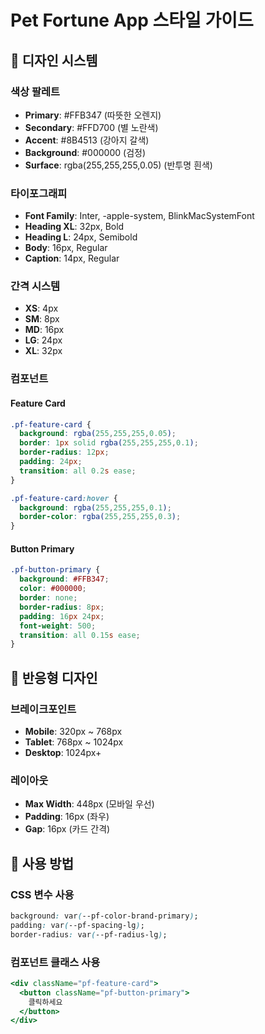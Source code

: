 # Pet Fortune App 스타일 가이드

## 🎨 디자인 시스템

### 색상 팔레트
- **Primary**: #FFB347 (따뜻한 오렌지)
- **Secondary**: #FFD700 (별 노란색)
- **Accent**: #8B4513 (강아지 갈색)
- **Background**: #000000 (검정)
- **Surface**: rgba(255,255,255,0.05) (반투명 흰색)

### 타이포그래피
- **Font Family**: Inter, -apple-system, BlinkMacSystemFont
- **Heading XL**: 32px, Bold
- **Heading L**: 24px, Semibold
- **Body**: 16px, Regular
- **Caption**: 14px, Regular

### 간격 시스템
- **XS**: 4px
- **SM**: 8px
- **MD**: 16px
- **LG**: 24px
- **XL**: 32px

### 컴포넌트

#### Feature Card
```css
.pf-feature-card {
  background: rgba(255,255,255,0.05);
  border: 1px solid rgba(255,255,255,0.1);
  border-radius: 12px;
  padding: 24px;
  transition: all 0.2s ease;
}

.pf-feature-card:hover {
  background: rgba(255,255,255,0.1);
  border-color: rgba(255,255,255,0.3);
}
```

#### Button Primary
```css
.pf-button-primary {
  background: #FFB347;
  color: #000000;
  border: none;
  border-radius: 8px;
  padding: 16px 24px;
  font-weight: 500;
  transition: all 0.15s ease;
}
```

## 📱 반응형 디자인

### 브레이크포인트
- **Mobile**: 320px ~ 768px
- **Tablet**: 768px ~ 1024px
- **Desktop**: 1024px+

### 레이아웃
- **Max Width**: 448px (모바일 우선)
- **Padding**: 16px (좌우)
- **Gap**: 16px (카드 간격)

## 🎯 사용 방법

### CSS 변수 사용
```css
background: var(--pf-color-brand-primary);
padding: var(--pf-spacing-lg);
border-radius: var(--pf-radius-lg);
```

### 컴포넌트 클래스 사용
```jsx
<div className="pf-feature-card">
  <button className="pf-button-primary">
    클릭하세요
  </button>
</div>
```

